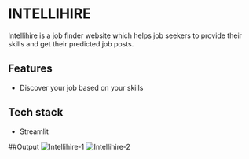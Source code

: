 # INTELLIHIRE
Intellihire is a job finder website which helps job seekers to provide their skills and get their predicted job posts.

## Features
- Discover your job based on your skills

## Tech stack
- Streamlit

##Output
![Intellihire-1](https://github.com/ASWINBABUKV/JOB_SEEKERS-PROJECT/assets/137376192/5f1cc9bb-019f-4add-94ef-f5a23bb7f108)
![Intellihire-2](https://github.com/ASWINBABUKV/JOB_SEEKERS-PROJECT/assets/137376192/b718729e-e588-4742-9bc5-d16c3f28e686)
